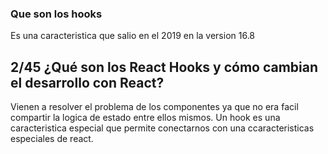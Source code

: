 ### Que son los hooks
Es una caracteristica que salio en el 2019 en la version 16.8

## __2/45 ¿Qué son los React Hooks y cómo cambian el desarrollo con React?__
Vienen a resolver el problema de los componentes ya que no era facil compartir la logica de estado entre ellos mismos.
Un hook es una caracteristica especial que permite conectarnos con una ccaracteristicas especiales de react.
